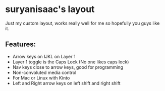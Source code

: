 # suryanisaac's layout

Just my custom layout, works really well for me so hopefully you guys like it.

## Features:

- Arrow keys on IJKL on Layer 1
- Layer 1 toggle is the Caps Lock (No one likes caps lock)
- Nav keys close to arrow keys, good for programming
- Non-convoluted media control
- For Mac or Linux with Kinto
- Left and Right arrow keys on left shift and right shift
